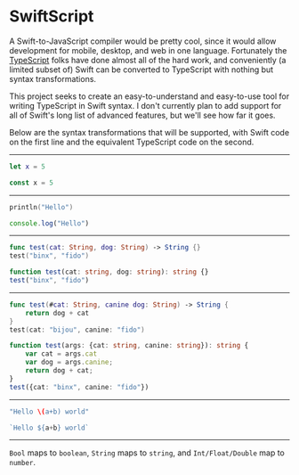# SwiftScript
A Swift-to-JavaScript compiler would be pretty cool, since it would allow development for mobile, desktop, and web in one language. Fortunately the [TypeScript](http://www.typescriptlang.org) folks have done almost all of the hard work, and conveniently (a limited subset of) Swift can be converted to TypeScript with nothing but syntax transformations.

This project seeks to create an easy-to-understand and easy-to-use tool for writing TypeScript in Swift syntax. I don't currently plan to add support for all of Swift's long list of advanced features, but we'll see how far it goes.

Below are the syntax transformations that will be supported, with Swift code on the first line and the equivalent TypeScript code on the second.

---
```Swift
let x = 5
```
```TypeScript
const x = 5
```
---
```Swift
println("Hello")
```
```TypeScript
console.log("Hello")
```
---
```Swift
func test(cat: String, dog: String) -> String {}
test("binx", "fido")
```
```TypeScript
function test(cat: string, dog: string): string {}
test("binx", "fido")
```
---
```Swift
func test(#cat: String, canine dog: String) -> String {
    return dog + cat
}
test(cat: "bijou", canine: "fido")
```
```TypeScript
function test(args: {cat: string, canine: string}): string {
    var cat = args.cat
    var dog = args.canine;
    return dog + cat;
}
test({cat: "binx", canine: "fido"})
```
---
```Swift
"Hello \(a+b) world"
```
```TypeScript
`Hello ${a+b} world`
```
---
```Bool``` maps to ```boolean```, ```String``` maps to ```string```, and ```Int/Float/Double``` map to ```number```.

